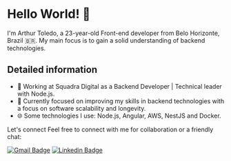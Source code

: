 # Hello World! 👋

I'm Arthur Toledo, a 23-year-old Front-end developer from Belo Horizonte, Brazil 🇧🇷. My main focus is to gain a solid understanding of backend technologies.

## **Detailed information**

 - 💼 Working at Squadra Digital as a Backend Developer | Technical
   leader with Node.js. 
 - 🚀 Currently focused on improving my skills in
   backend technologies with a focus on software scalability and
   longevity. 
 - 🌐 Some technologies I use: Node.js, Angular, AWS, NestJS
   and Docker.

Let's connect
Feel free to connect with me for collaboration or a friendly chat:

[![Gmail Badge](https://img.shields.io/badge/-arthur.toledo741@gmail.com-c14438?style=flat-square&logo=Gmail&logoColor=white&link=mailto:arthur.toledo741@gmail.com)](mailto:arthur.toledo741@gmail.com) [![Linkedin Badge](https://img.shields.io/badge/-ArthurToledo-blue?style=flat-square&logo=Linkedin&logoColor=white&link=https://br.linkedin.com/in/arthur-toledo)](https://br.linkedin.com/in/arthur-toledo) 
